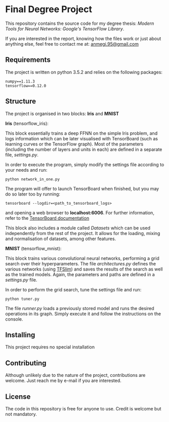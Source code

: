 # Final Degree Project

This repository contains the source code for my degree thesis: *Modern Tools for Neural Networks: Google's TensorFlow Library*.

If you are interested in the report, knowing how the files work or just about anything else, feel free to contact me at: anmegi.95@gmail.com


## Requirements

The project is written on python 3.5.2 and relies on the following packages:

```
numpy==1.11.3
tensorflow==0.12.0
```

## Structure

The project is organised in two blocks: **Iris** and **MNIST**

**Iris** (tensorflow_iris):

This block essentially trains a deep FFNN on the simple Iris problem, and logs information which can be later visualised with TensorBoard (such as learning curves or the TensorFlow graph). Most of the parameters (including the number of layers and units in each) are defined in a separate file, *settings.py*.

In order to execute the program, simply modify the settings file according to your needs and run:

```
python network_in_one.py
```

The program will offer to launch TensorBoard when finished, but you may do so later too by running:

```
tensorboard --logdir=<path_to_tensorboard_logs>
```

and opening a web browser to **localhost:6006**. For further information, refer to the [TensorBoard documentation](https://github.com/tensorflow/tensorflow/blob/master/tensorflow/tensorboard/README.md)

This block also includes a module called *Datasets* which can be used independently from the rest of the project. It allows for the loading, mixing and normalisation of datasets, among other features.

**MNIST** (tensorflow_mnist):

This block trains various convolutional neural networks, performing a grid search over their hyperparameters. The file *architectures.py* defines the various networks (using [TFSlim](https://github.com/tensorflow/tensorflow/tree/master/tensorflow/contrib/slim)) and saves the results of the search as well as the trained models. Again, the parameters and paths are defined in a *settings.py* file.

In order to perform the grid search, tune the settings file and run:

```
python tuner.py
```

The file *runner.py* loads a previously stored model and runs the desired operations in its graph. Simply execute it and follow the instructions on the console.

## Installing

This project requires no special installation

## Contributing

Although unlikely due to the nature of the project, contributions are welcome.
Just reach me by e-mail if you are interested.

## License

The code in this repository is free for anyone to use. Credit is welcome but not mandatory.
